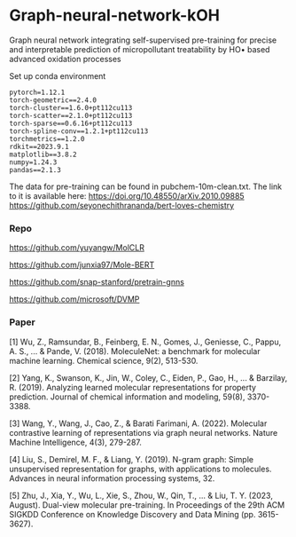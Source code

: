 # Graph-neural-network-kOH
Graph neural network integrating self-supervised pre-training for precise and interpretable prediction of micropollutant treatability by HO• based advanced oxidation processes

Set up conda environment
```
pytorch=1.12.1
torch-geometric==2.4.0
torch-cluster==1.6.0+pt112cu113
torch-scatter==2.1.0+pt112cu113
torch-sparse==0.6.16+pt112cu113
torch-spline-conv==1.2.1+pt112cu113
torchmetrics==1.2.0
rdkit==2023.9.1
matplotlib==3.8.2
numpy=1.24.3
pandas==2.1.3
```
The data for pre-training can be found in pubchem-10m-clean.txt. The link to it is available here:
https://doi.org/10.48550/arXiv.2010.09885
https://github.com/seyonechithrananda/bert-loves-chemistry

### Repo

https://github.com/yuyangw/MolCLR

https://github.com/junxia97/Mole-BERT

https://github.com/snap-stanford/pretrain-gnns

https://github.com/microsoft/DVMP

### Paper

[1] Wu, Z., Ramsundar, B., Feinberg, E. N., Gomes, J., Geniesse, C., Pappu, A. S., ... & Pande, V. (2018). MoleculeNet: a benchmark for molecular machine learning. Chemical science, 9(2), 513-530.

[2] Yang, K., Swanson, K., Jin, W., Coley, C., Eiden, P., Gao, H., ... & Barzilay, R. (2019). Analyzing learned molecular representations for property prediction. Journal of chemical information and modeling, 59(8), 3370-3388.

[3] Wang, Y., Wang, J., Cao, Z., & Barati Farimani, A. (2022). Molecular contrastive learning of representations via graph neural networks. Nature Machine Intelligence, 4(3), 279-287.

[4] Liu, S., Demirel, M. F., & Liang, Y. (2019). N-gram graph: Simple unsupervised representation for graphs, with applications to molecules. Advances in neural information processing systems, 32.

[5] Zhu, J., Xia, Y., Wu, L., Xie, S., Zhou, W., Qin, T., ... & Liu, T. Y. (2023, August). Dual-view molecular pre-training. In Proceedings of the 29th ACM SIGKDD Conference on Knowledge Discovery and Data Mining (pp. 3615-3627).
